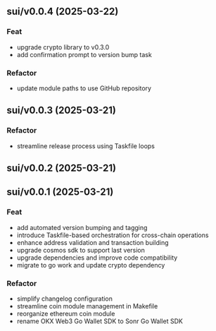 ## sui/v0.0.4 (2025-03-22)

### Feat

- upgrade crypto library to v0.3.0
- add confirmation prompt to version bump task

### Refactor

- update module paths to use GitHub repository

## sui/v0.0.3 (2025-03-21)

### Refactor

- streamline release process using Taskfile loops

## sui/v0.0.2 (2025-03-21)

## sui/v0.0.1 (2025-03-21)

### Feat

- add automated version bumping and tagging
- introduce Taskfile-based orchestration for cross-chain operations
- enhance address validation and transaction building
- upgrade cosmos sdk to support last version
- upgrade dependencies and improve code compatibility
- migrate to go work and update crypto dependency

### Refactor

- simplify changelog configuration
- streamline coin module management in Makefile
- reorganize ethereum coin module
- rename OKX Web3 Go Wallet SDK to Sonr Go Wallet SDK
